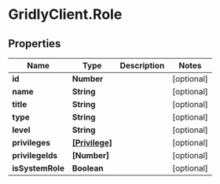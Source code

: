# GridlyClient.Role

## Properties

Name | Type | Description | Notes
------------ | ------------- | ------------- | -------------
**id** | **Number** |  | [optional] 
**name** | **String** |  | [optional] 
**title** | **String** |  | [optional] 
**type** | **String** |  | [optional] 
**level** | **String** |  | [optional] 
**privileges** | [**[Privilege]**](Privilege.md) |  | [optional] 
**privilegeIds** | **[Number]** |  | [optional] 
**isSystemRole** | **Boolean** |  | [optional] 


